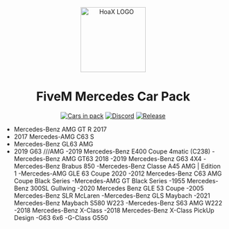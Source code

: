 <div align="center">
    <img href="https://projecterror.dev" width="150" src="https://cdn.discordapp.com/attachments/974415628171632681/1018290609833922641/logo.mine.png?size=4096" alt="HoaX LOGO" />
</div>
<h1 align="center">FiveM Mercedes Car Pack</h1>

<div align="center">

</div>

<div align="center">

[![Cars in pack](https://img.shields.io/badge/Cars%20In%20Pack-21-brightgreen)](https://github.com/hoaxik/mercedes-car-pack/blob/main/CAR_NAMES.md)
[![Discord](https://img.shields.io/badge/Discord-Join%20Now!-blue)](https://discord.gg/t5AXX7xPnm)
[![Release](https://img.shields.io/badge/Release-1.0-red)](https://github.com/hoaxik/mercedes-car-pack/releases/tag/V1.0)
</div>

- Mercedes-Benz AMG GT R 2017
- 2017 Mercedes-AMG C63 S
- Mercedes-Benz GL63 AMG
- 2019 G63 ///AMG
-2019 Mercedes-Benz E400 Coupe 4matic (C238)
-Mercedes-Benz AMG GT63 2018
-2019 Mercedes-Benz G63 4X4
-Mercedes-Benz Brabus 850
-Mercedes-Benz Classe A45 AMG | Edition 1
-Mercedes-AMG GLE 63 Coupe 2020</h1>
-2012 Mercedes-Benz C63 AMG Coupe Black Series
-Mercedes-AMG GT Black Series
-1955 Mercedes-Benz 300SL Gullwing
-2020 Mercedes Benz GLE 53 Coupe
-2005 Mercedes-Benz SLR McLaren
-Mercedes-Benz GLS Maybach
-2021 Mercedes-Benz Maybach S580 W223
-Mercedes-Benz S63 AMG W222
-2018 Mercedes-Benz X-Class
-2018 Mercedes-Benz X-Class PickUp Design
-G63 6x6
-G-Class G550
